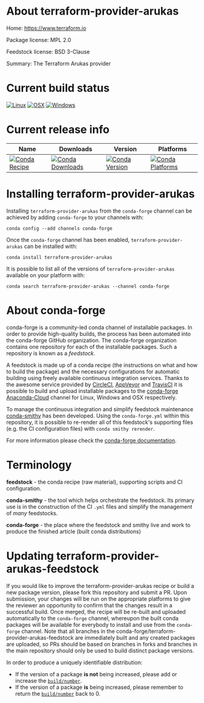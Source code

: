 About terraform-provider-arukas
===============================

Home: https://www.terraform.io

Package license: MPL 2.0

Feedstock license: BSD 3-Clause

Summary: The Terraform Arukas provider



Current build status
====================

[![Linux](https://img.shields.io/circleci/project/github/conda-forge/terraform-provider-arukas-feedstock/master.svg?label=Linux)](https://circleci.com/gh/conda-forge/terraform-provider-arukas-feedstock)
[![OSX](https://img.shields.io/travis/conda-forge/terraform-provider-arukas-feedstock/master.svg?label=macOS)](https://travis-ci.org/conda-forge/terraform-provider-arukas-feedstock)
[![Windows](https://img.shields.io/appveyor/ci/conda-forge/terraform-provider-arukas-feedstock/master.svg?label=Windows)](https://ci.appveyor.com/project/conda-forge/terraform-provider-arukas-feedstock/branch/master)

Current release info
====================

| Name | Downloads | Version | Platforms |
| --- | --- | --- | --- |
| [![Conda Recipe](https://img.shields.io/badge/recipe-terraform--provider--arukas-green.svg)](https://anaconda.org/conda-forge/terraform-provider-arukas) | [![Conda Downloads](https://img.shields.io/conda/dn/conda-forge/terraform-provider-arukas.svg)](https://anaconda.org/conda-forge/terraform-provider-arukas) | [![Conda Version](https://img.shields.io/conda/vn/conda-forge/terraform-provider-arukas.svg)](https://anaconda.org/conda-forge/terraform-provider-arukas) | [![Conda Platforms](https://img.shields.io/conda/pn/conda-forge/terraform-provider-arukas.svg)](https://anaconda.org/conda-forge/terraform-provider-arukas) |

Installing terraform-provider-arukas
====================================

Installing `terraform-provider-arukas` from the `conda-forge` channel can be achieved by adding `conda-forge` to your channels with:

```
conda config --add channels conda-forge
```

Once the `conda-forge` channel has been enabled, `terraform-provider-arukas` can be installed with:

```
conda install terraform-provider-arukas
```

It is possible to list all of the versions of `terraform-provider-arukas` available on your platform with:

```
conda search terraform-provider-arukas --channel conda-forge
```


About conda-forge
=================

conda-forge is a community-led conda channel of installable packages.
In order to provide high-quality builds, the process has been automated into the
conda-forge GitHub organization. The conda-forge organization contains one repository
for each of the installable packages. Such a repository is known as a *feedstock*.

A feedstock is made up of a conda recipe (the instructions on what and how to build
the package) and the necessary configurations for automatic building using freely
available continuous integration services. Thanks to the awesome service provided by
[CircleCI](https://circleci.com/), [AppVeyor](https://www.appveyor.com/)
and [TravisCI](https://travis-ci.org/) it is possible to build and upload installable
packages to the [conda-forge](https://anaconda.org/conda-forge)
[Anaconda-Cloud](https://anaconda.org/) channel for Linux, Windows and OSX respectively.

To manage the continuous integration and simplify feedstock maintenance
[conda-smithy](https://github.com/conda-forge/conda-smithy) has been developed.
Using the ``conda-forge.yml`` within this repository, it is possible to re-render all of
this feedstock's supporting files (e.g. the CI configuration files) with ``conda smithy rerender``.

For more information please check the [conda-forge documentation](https://conda-forge.org/docs/).

Terminology
===========

**feedstock** - the conda recipe (raw material), supporting scripts and CI configuration.

**conda-smithy** - the tool which helps orchestrate the feedstock.
                   Its primary use is in the construction of the CI ``.yml`` files
                   and simplify the management of *many* feedstocks.

**conda-forge** - the place where the feedstock and smithy live and work to
                  produce the finished article (built conda distributions)


Updating terraform-provider-arukas-feedstock
============================================

If you would like to improve the terraform-provider-arukas recipe or build a new
package version, please fork this repository and submit a PR. Upon submission,
your changes will be run on the appropriate platforms to give the reviewer an
opportunity to confirm that the changes result in a successful build. Once
merged, the recipe will be re-built and uploaded automatically to the
`conda-forge` channel, whereupon the built conda packages will be available for
everybody to install and use from the `conda-forge` channel.
Note that all branches in the conda-forge/terraform-provider-arukas-feedstock are
immediately built and any created packages are uploaded, so PRs should be based
on branches in forks and branches in the main repository should only be used to
build distinct package versions.

In order to produce a uniquely identifiable distribution:
 * If the version of a package **is not** being increased, please add or increase
   the [``build/number``](https://conda.io/docs/user-guide/tasks/build-packages/define-metadata.html#build-number-and-string).
 * If the version of a package **is** being increased, please remember to return
   the [``build/number``](https://conda.io/docs/user-guide/tasks/build-packages/define-metadata.html#build-number-and-string)
   back to 0.

